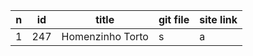 
n | id    | title            | git file | site link |
---|-------|------------------|----------|-----------|
1 | 247   | Homenzinho Torto | s        | a         |
